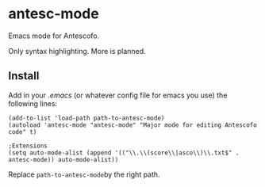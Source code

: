 # antesc-mode
Emacs mode for Antescofo.

Only syntax highlighting. More is planned.

## Install 

Add in your *.emacs* (or whatever config file for emacs you use) the following lines:

```emacs-lisp
(add-to-list 'load-path path-to-antesc-mode)
(autoload 'antesc-mode "antesc-mode" "Major mode for editing Antescofo code" t)

;Extensions
(setq auto-mode-alist (append '(("\\.\\(score\\|asco\\)\\.txt$" . antesc-mode)) auto-mode-alist))
```

Replace `path-to-antesc-mode`by the right path.

